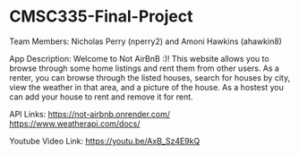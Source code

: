 # CMSC335-Final-Project

Team Members: 
Nicholas Perry (nperry2) and Amoni Hawkins (ahawkin8)

App Description: 
Welcome to Not AirBnB :)! This website allows you to browse through some home listings and rent them from other users. 
As a renter, you can browse through the listed houses, search for houses by city, view the weather in that area, 
and a picture of the house. As a hostest you can add your house to rent and remove it for rent.

API Links:
https://not-airbnb.onrender.com/
https://www.weatherapi.com/docs/


Youtube Video Link:
https://youtu.be/AxB_Sz4E9kQ